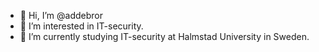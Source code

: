 - 👋 Hi, I’m @addebror
- 👀 I’m interested in IT-security.
- 🌱 I’m currently studying IT-security at Halmstad University in Sweden.

<!---
addebror/addebror is a ✨ special ✨ repository because its `README.md` (this file) appears on your GitHub profile.
You can click the Preview link to take a look at your changes.
--->
